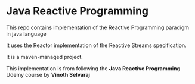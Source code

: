 # Java Reactive Programming

This repo contains implementation of the Reactive Programming paradigm in java language

It uses the Reactor implementation of the Reactive Streams specification.

It is a maven-managed project.

This implementation is from following the **Java Reactive Programming** Udemy course by **Vinoth Selvaraj**
